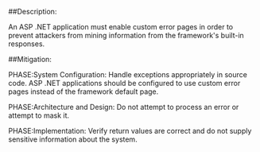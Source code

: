 ##Description:

An ASP .NET application must enable custom error pages in order to prevent attackers from mining information from the framework's built-in responses.



##Mitigation:


PHASE:System Configuration:
Handle exceptions appropriately in source code. ASP .NET applications should be configured to use custom error pages instead of the framework default page.

PHASE:Architecture and Design:
Do not attempt to process an error or attempt to mask it.

PHASE:Implementation:
Verify return values are correct and do not supply sensitive information about the system.

